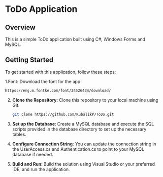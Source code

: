 # ToDo Application

## Overview

This is a simple ToDo application built using C#, Windows Forms and MySQL.

## Getting Started

To get started with this application, follow these steps:

1.Font: Download the font for the app
   ```bash
   https://eng.m.fontke.com/font/24526434/download/
   ```
2. **Clone the Repository**: Clone this repository to your local machine using Git.
   ```bash
   git clone https://github.com/KubalikP/ToDo.git
   ```
3. **Set up the Database**: Create a MySQL database and execute the SQL scripts provided in the database directory to set up the necessary tables.

4. **Configure Connection String**: You can update the connection string in the UserAccess.cs and Authentication.cs to point to your MySQL database if needed.

5. **Build and Run**: Build the solution using Visual Studio or your preferred IDE, and run the application.
